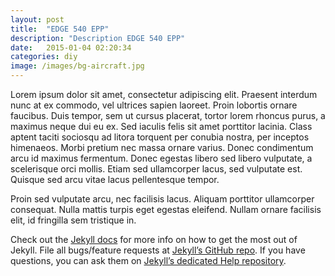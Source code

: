 ```yaml
---
layout: post
title:  "EDGE 540 EPP"
description: "Description EDGE 540 EPP"
date:   2015-01-04 02:20:34
categories: diy
image: /images/bg-aircraft.jpg
---
```


Lorem ipsum dolor sit amet, consectetur adipiscing elit. Praesent interdum nunc at ex commodo, vel ultrices sapien laoreet. Proin lobortis ornare faucibus. Duis tempor, sem ut cursus placerat, tortor lorem rhoncus purus, a maximus neque dui eu ex. Sed iaculis felis sit amet porttitor lacinia. Class aptent taciti sociosqu ad litora torquent per conubia nostra, per inceptos himenaeos. Morbi pretium nec massa ornare varius. Donec condimentum arcu id maximus fermentum. Donec egestas libero sed libero vulputate, a scelerisque orci mollis. Etiam sed ullamcorper lacus, sed vulputate est. Quisque sed arcu vitae lacus pellentesque tempor.

Proin sed vulputate arcu, nec facilisis lacus. Aliquam porttitor ullamcorper consequat. Nulla mattis turpis eget egestas eleifend. Nullam ornare facilisis elit, id fringilla sem tristique in.

Check out the [Jekyll docs][jekyll] for more info on how to get the most out of Jekyll. File all bugs/feature requests at [Jekyll’s GitHub repo][jekyll-gh]. If you have questions, you can ask them on [Jekyll’s dedicated Help repository][jekyll-help].

[jekyll]:      http://jekyllrb.com
[jekyll-gh]:   https://github.com/jekyll/jekyll
[jekyll-help]: https://github.com/jekyll/jekyll-help
